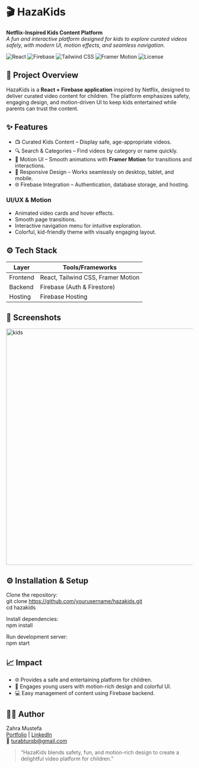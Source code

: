 # 🎬 HazaKids  
**Netflix-Inspired Kids Content Platform**  
*A fun and interactive platform designed for kids to explore curated videos safely, with modern UI, motion effects, and seamless navigation.*

![React](https://img.shields.io/badge/React-18.2.0-blue?style=for-the-badge)
![Firebase](https://img.shields.io/badge/Firebase-9.22.1-yellow?style=for-the-badge)
![Tailwind CSS](https://img.shields.io/badge/TailwindCSS-3.3.0-blue?style=for-the-badge)
![Framer Motion](https://img.shields.io/badge/FramerMotion-7.6.0-purple?style=for-the-badge)
![License](https://img.shields.io/badge/License-MIT-lightgrey?style=for-the-badge)

## 🚀 Project Overview
HazaKids is a **React + Firebase application** inspired by Netflix, designed to deliver curated video content for children. The platform emphasizes safety, engaging design, and motion-driven UI to keep kids entertained while parents can trust the content.

## ✨ Features
- 📺 Curated Kids Content – Display safe, age-appropriate videos.  
- 🔍 Search & Categories – Find videos by category or name quickly.  
- 🎨 Motion UI – Smooth animations with **Framer Motion** for transitions and interactions.  
- 📱 Responsive Design – Works seamlessly on desktop, tablet, and mobile.  
- 🌐 Firebase Integration – Authentication, database storage, and hosting.  

### UI/UX & Motion
- Animated video cards and hover effects.  
- Smooth page transitions.  
- Interactive navigation menu for intuitive exploration.  
- Colorful, kid-friendly theme with visually engaging layout.

## ⚙️ Tech Stack
| Layer      | Tools/Frameworks |
|------------|------------------|
| Frontend   | React, Tailwind CSS, Framer Motion |
| Backend    | Firebase (Auth & Firestore) |
| Hosting    | Firebase Hosting |

## 📸 Screenshots
<img width="1343" height="638" alt="kids" src="https://github.com/user-attachments/assets/fdd221bc-0524-4fe7-b3cc-e04a8b3185d5" />


## ⚙️ Installation & Setup
Clone the repository:  
git clone https://github.com/yourusername/hazakids.git  
cd hazakids  

Install dependencies:  
npm install  

Run development server:  
npm start  

## 📈 Impact
- 🌐 Provides a safe and entertaining platform for children.  
- 🎨 Engages young users with motion-rich design and colorful UI.  
- 💻 Easy management of content using Firebase backend.

## 👩‍💻 Author
Zahra Mustefa  
[Portfolio](https://zahra-mustefa.netlify.app) | [LinkedIn](https://www.linkedin.com/in/zahra-mustefa-035196330)  
📧 turabturqb@gmail.com

> “HazaKids blends safety, fun, and motion-rich design to create a delightful video platform for children.”
